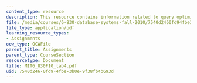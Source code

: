 ```yaml
---
content_type: resource
description: This resource contains information related to query optimization.
file: /media/courses/6-830-database-systems-fall-2010/7540d2460fd94fbe3b0e9f38fb4b693d_MIT6_830F10_lab4.pdf
file_type: application/pdf
learning_resource_types:
- Assignments
ocw_type: OCWFile
parent_title: Assignments
parent_type: CourseSection
resourcetype: Document
title: MIT6_830F10_lab4.pdf
uid: 7540d246-0fd9-4fbe-3b0e-9f38fb4b693d
---
```

